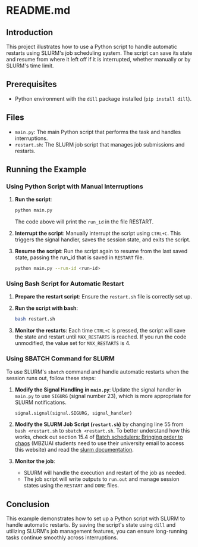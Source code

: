 # README.md

## Introduction

This project illustrates how to use a Python script to handle automatic restarts using SLURM's job scheduling system. The script can save its state and resume from where it left off if it is interrupted, whether manually or by SLURM's time limit.

## Prerequisites

- Python environment with the `dill` package installed (`pip install dill`).

## Files

- `main.py`: The main Python script that performs the task and handles interruptions.
- `restart.sh`: The SLURM job script that manages job submissions and restarts.

## Running the Example

### Using Python Script with Manual Interruptions

1. **Run the script**:
    ```bash
    python main.py
    ```
    The code above will print the `run_id` in the file RESTART.

2. **Interrupt the script**: Manually interrupt the script using `CTRL+C`. This triggers the signal handler, saves the session state, and exits the script.

3. **Resume the script**: Run the script again to resume from the last saved state, passing the run_id that is saved in `RESTART` file.
    ```bash
    python main.py --run-id <run-id>
    ```

### Using Bash Script for Automatic Restart

1. **Prepare the restart script**: Ensure the `restart.sh` file is correctly set up.

2. **Run the script with bash**:
    ```bash
    bash restart.sh
    ```

3. **Monitor the restarts**: Each time `CTRL+C` is pressed, the script will save the state and restart until `MAX_RESTARTS` is reached. If you run the code unmodified, the value set for `MAX_RESTARTS` is 4.

### Using SBATCH Command for SLURM

To use SLURM's `sbatch` command and handle automatic restarts when the session runs out, follow these steps:

1. **Modify the Signal Handling in `main.py`**:
    Update the signal handler in `main.py` to use `SIGURG` (signal number 23), which is more appropriate for SLURM notifications.
    ```python
    signal.signal(signal.SIGURG, signal_handler)
    ```

2. **Modify the SLURM Job Script (`restart.sh`)** by changing line 55 from `bash <restart.sh` to `sbatch <restart.sh`. To better understand how this works, check out section 15.4 of [Batch schedulers: Bringing order to chaos](https://learning.oreilly.com/library/view/parallel-and-high/9781617296468/OEBPS/Text/ch15_Robey.htm#sigil_toc_id_306) (MBZUAI students need to use their university email to access this website) and read the [slurm documentation](https://slurm.schedmd.com/sbatch.html).
4. **Monitor the job**:
    - SLURM will handle the execution and restart of the job as needed.
    - The job script will write outputs to `run.out` and manage session states using the `RESTART` and `DONE` files.

## Conclusion

This example demonstrates how to set up a Python script with SLURM to handle automatic restarts. By saving the script's state using `dill` and utilizing SLURM's job management features, you can ensure long-running tasks continue smoothly across interruptions.